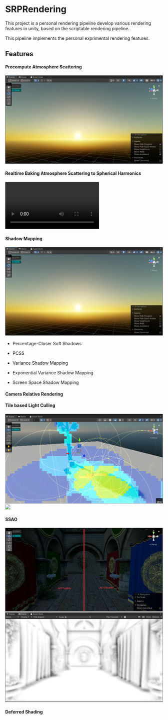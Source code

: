 # SRPRendering
This project is a personal rendering pipeline develop various rendering features in unity, based on the scriptable rendering pipeline. 

This pipeline implements the personal exprimental rendering features.

## Features
#### Precompute Atmosphere Scattering
![](screenshots/atmosphere_scattering.jpg)
#### Realtime Baking Atmosphere Scattering to Spherical Harmonics
<video src="https://github.com/airliang/SRPRendering/blob/main/screenshots/bake_atmophere_sh.mp4" controls></video>
#### Shadow Mapping
[![Shadow Mapping](screenshots/atmosphere_scattering.jpg)](https://github.com/airliang/SRPRendering/blob/main/screenshots/bake_atmophere_sh.mp4)
- Percentage-Closer Soft Shadows
- PCSS

- Variance Shadow Mapping

- Exponential Variance Shadow Mapping

- Screen Space Shadow Mapping

#### Camera Relative Rendering

#### Tile based Light Culling
![](screenshots/tilebasedlightculling.png)
![](screenshots/lightcullingsponza.gif)
#### SSAO
![](screenshots/ao_compare.png)
![](screenshots/ao_mask.jpg)
#### Deferred Shading

